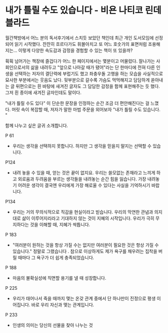 # 내가 틀릴 수도 있습니다 - 비욘 나티코 린데블라드

월간책방에서 어느 분의 독서후기에서 스치듯 보았던 책인데 최근 개인 도서모임에 선정되어 읽기 시작했다. 
잔잔히 흐르다가도 휘몰아치고 또 어느 호숫가의 표면처럼 조용해지는... 이렇게  다양한 속도감과 감정을 경험할 수 있는 책이 또 있을까?

휙휙 넘어가는 책장에 즐겁다가 어느 한 페이지에서는 몇분이고 머물렀다. 
잘나가는 사회인으로서의 삶을 내려두고 "앞으로 나아갈 때가 됐어"라는 단 한마디에 전혀 다른 인생을 선택하는 
저자의 결단력에 부럽기도 했고 좌충우돌 고행을 하는 모습을 사실적으로 묘사한 부분에서는 웃음도 났다. 
뒷부분으로 갈수록 가슴도 먹먹해지고 담담하게 쏟아내는 글 뒤편으로는 흰 바탕에 새겨진 글자도 그 담담한 감정을 함께 표현해주는 듯 했다.
그저 흰 종이에 새겨진 글자인데도 말이다.

"내가 틀릴 수도 있다"
이 단순한 문장을 인정하는 순간 조금 더 편안해진다는 걸 느꼈다.
머릿 속이 복잡할 때, 저자가 말한 마법 주문을 외어보자
"내가 틀릴 수도 있습니다. "

함께 나누고 싶은 글귀 소개합니다. 

P 61

- 우리는 생각을 선택하지 못합니다. 하지만 그 생각을 믿을지 말지는 선택할 수 있습니다. 


P124

- 내려 놓을 수 있을 때, 얻는 것은 끝이 없지요. 우리는 쓸모없는 존재라고 느끼게 하고 외로움과 두려움을 부르는 생각들을 내려놓는 순간 힘을 잃습니다. 가장 내려놓기 어려운 생각이 결국엔 우리에게 가장 해로울 수 있다는 사실을 기억하시기 바랍니다. 


P134
- 우리는 거의 무의식적으로 직감을 현실이라고 빋습니다. 우리의 막연한 관념과 의지대로 삶이 이루어지리라고 기대하지 않는 것이 지혜의 시작입니다. 우리가 극히 무지하다는 것을 이해할 때, 지혜가 싹틉니다. 


P 183
- "여러분이 원하는 것을 항상 가질 수는 없지만 여러분이 필요한 것은 항상 가질 수 있습니다."
정말로 그랬습니다 . 참으로 이상하게도 제가 욕구를 채우려는 집착을 버릴 때마다 그 욕구가 더 쉽게 충족되었습니다. 


P 188
- 마음의 불확실성에 직면할 용기를 낼 때 성장합니다. 

P 225
- 우리가 태어나서 죽을 때까지 맺는 온갖 관계 중에서 
단 하나만이 진정으로 평생 이어집니다.
바로 우리 자신과 맺는 관계입니다. 

P 233
- 인생의 의미는 당신의 선물을 찾아 나누는 것
